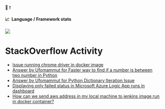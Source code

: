 :metal:  :exclamation:

 <summary><b>📈&nbsp;&nbsp;Language&nbsp;/&nbsp;Framework stats</b></summary>
  <br/>
  <a href='https://profile.codersrank.io/user/idiosincrasia/'>
    <img src='http://cr-skills-chart-widget.azurewebsites.net/api/api?username=idiosincrasia&padding=30&skills=Python,Java,C,JavaScript,Flask'>
  </a>
 
  


# StackOverflow Activity
<!-- STACKOVERFLOW:START -->
- [Issue running chrome driver in docker image](https://stackoverflow.com/questions/67613879/issue-running-chrome-driver-in-docker-image)
- [Answer by Ufomammut for Faster way to find if a number is between two number in Python](https://stackoverflow.com/questions/67592523/faster-way-to-find-if-a-number-is-between-two-number-in-python/67592638#67592638)
- [Answer by Ufomammut for Python Dictionary Iteration Issue](https://stackoverflow.com/questions/67349725/python-dictionary-iteration-issue/67349954#67349954)
- [Displaying only failed status in Microsoft Azure Logic App runs in dashboard](https://stackoverflow.com/questions/62663562/displaying-only-failed-status-in-microsoft-azure-logic-app-runs-in-dashboard)
- [How can we send aws address in my local machine to jenkins image run in docker container?](https://stackoverflow.com/questions/58902669/how-can-we-send-aws-address-in-my-local-machine-to-jenkins-image-run-in-docker-c)
<!-- STACKOVERFLOW:END -->

<!-- replace x.x.x with actual version -->

  <!-- replace x.x.x with actual version -->


 






